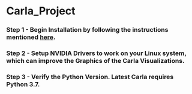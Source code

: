 # Carla_Project

### Step 1 - Begin Installation by following the instructions mentioned [here](https://carla.readthedocs.io/en/latest/start_quickstart/).

### Step 2 - Setup NVIDIA Drivers to work on your Linux system, which can improve the Graphics of the Carla Visualizations.

### Step 3 - Verify the Python Version. Latest Carla requires Python 3.7.
